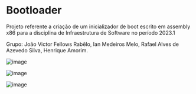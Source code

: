 # Bootloader

Projeto referente a criação de um inicializador de boot escrito em assembly x86 para a disciplina de Infraestrutura de Software no período 2023.1

Grupo:
  João Victor Fellows Rabêlo,
  Ian Medeiros Melo,
  Rafael Alves de Azevedo Silva,
  Henrique Amorim.


![image](https://github.com/JoaoFellows/Bootloader/assets/114230401/5b09ec06-ab0c-4aa9-b9ba-81437a2210e2)



![image](https://github.com/JoaoFellows/Bootloader/assets/114230401/f24d03d6-bee1-4263-87e5-7e3d23c5cf90)



![image](https://github.com/JoaoFellows/Bootloader/assets/114230401/aaa875fe-44b4-4d7a-b7d9-11a01c298a87)
